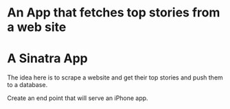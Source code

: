 # An App that fetches top stories from a web site
# A Sinatra App

The idea here is to scrape a website and get their top stories and push them to a database.

Create an end point that will serve an iPhone app.
